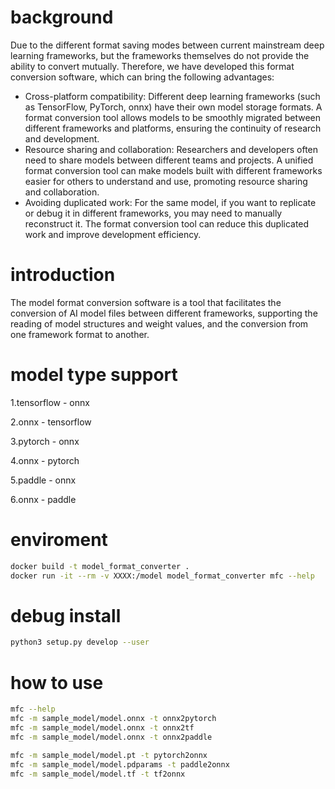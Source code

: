 # background
Due to the different format saving modes between current mainstream deep learning frameworks, but the frameworks themselves do not provide the ability to convert mutually. Therefore, we have developed this format conversion software, which can bring the following advantages:
* Cross-platform compatibility: Different deep learning frameworks (such as TensorFlow, PyTorch, onnx) have their own model storage formats. A format conversion tool allows models to be smoothly migrated between different frameworks and platforms, ensuring the continuity of research and development.
* Resource sharing and collaboration: Researchers and developers often need to share models between different teams and projects. A unified format conversion tool can make models built with different frameworks easier for others to understand and use, promoting resource sharing and collaboration.
* Avoiding duplicated work: For the same model, if you want to replicate or debug it in different frameworks, you may need to manually reconstruct it. The format conversion tool can reduce this duplicated work and improve development efficiency.
# introduction

The model format conversion software is a tool that facilitates the conversion of AI model files between different frameworks, supporting the reading of model structures and weight values, and the conversion from one framework format to another.
# model type support
1.tensorflow - onnx

2.onnx - tensorflow

3.pytorch - onnx

4.onnx - pytorch

5.paddle - onnx

6.onnx - paddle

# enviroment
```bash
docker build -t model_format_converter .
docker run -it --rm -v XXXX:/model model_format_converter mfc --help 
```
# debug install 
```bash
python3 setup.py develop --user
```
# how to use

```bash
mfc --help
mfc -m sample_model/model.onnx -t onnx2pytorch
mfc -m sample_model/model.onnx -t onnx2tf
mfc -m sample_model/model.onnx -t onnx2paddle

mfc -m sample_model/model.pt -t pytorch2onnx
mfc -m sample_model/model.pdparams -t paddle2onnx
mfc -m sample_model/model.tf -t tf2onnx

```